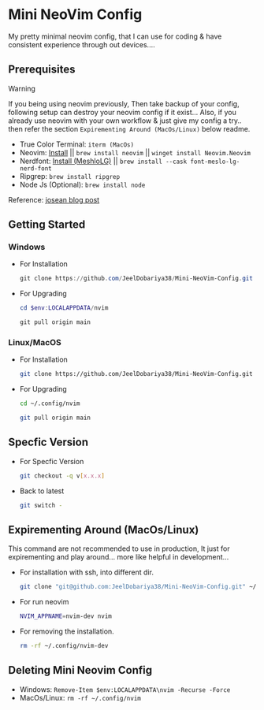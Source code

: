 # Mini NeoVim Config

My pretty minimal neovim config, that I can use for coding & have consistent experience through out devices....

## Prerequisites

> [!WARNING]
> If you being using neovim previously, Then take backup of your config, following setup can destroy your neovim config if it exist...
> Also, if you already use neovim with your own workflow & just give my config a try.. then refer the section `Expirementing Around (MacOs/Linux)`  below readme.

- True Color Terminal: `iterm (MacOs)`
- Neovim:  [Install](https://github.com/neovim/neovim/blob/master/INSTALL.md) || `brew install neovim` || `winget install Neovim.Neovim`
- Nerdfont: [Install (MeshloLG)](https://www.nerdfonts.com/font-downloads) || `brew install --cask font-meslo-lg-nerd-font`
- Ripgrep: `brew install ripgrep`
- Node Js (Optional): `brew install node`

Reference: [josean blog post](https://www.josean.com/posts/how-to-setup-neovim-2024)

## Getting Started

### Windows

- For Installation

    ```powershell
    git clone https://github.com/JeelDobariya38/Mini-NeoVim-Config.git $env:LOCALAPPDATA/nvim
    ```

- For Upgrading
    
    ```powershell
    cd $env:LOCALAPPDATA/nvim
    ```

    ```powershell
    git pull origin main
    ```

### Linux/MacOS

- For Installation

    ```bash
    git clone https://github.com/JeelDobariya38/Mini-NeoVim-Config.git ~/.config/nvim
    ```

- For Upgrading
    
    ```bash
    cd ~/.config/nvim
    ```

    ```bash
    git pull origin main
    ```

## Specfic Version

- For Specfic Version

    ```bash
    git checkout -q v[x.x.x]
    ```

- Back to latest

    ```bash
    git switch -
    ```

## Expirementing Around (MacOs/Linux)

This command are not recommended to use in production, It just for expirementing and play around... more like helpful in development...

- For installation with ssh, into different dir.
    
    ```bash
    git clone "git@github.com:JeelDobariya38/Mini-NeoVim-Config.git" ~/.config/nvim-dev
    ```

- For run neovim
   
    ```bash
    NVIM_APPNAME=nvim-dev nvim
    ```

- For removing the installation.
    
    ```bash
    rm -rf ~/.config/nvim-dev
    ```

## Deleting Mini Neovim Config

- Windows: `Remove-Item $env:LOCALAPPDATA\nvim -Recurse -Force`
- MacOs/Linux: `rm -rf ~/.config/nvim`

